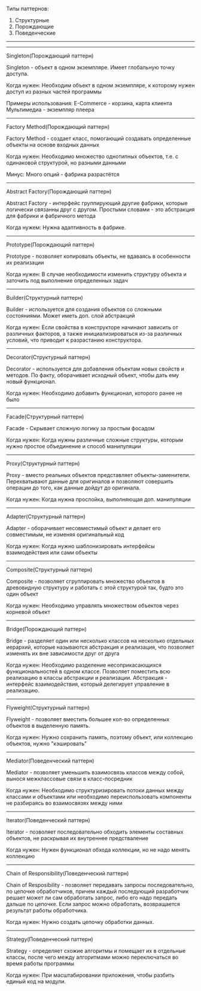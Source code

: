 Типы паттернов:
1. Структурные
2. Порождающие
3. Поведенческие

------------------------------
------------------------------

Singleton(Порождающий паттерн)

Singleton - объект в одном экземпляре. Имеет глобальную точку доступа.

Когда нужен: 
    Необходим объект в одном экземпляре, к которому нужен доступ из разных частей программы

Примеры использования:
    E-Commerce - корзина, карта клиента
    Мультимедиа - экземпляр плеера

------------------------------

Factory Method(Порождающий паттерн)

Factory Method - создает класс, помогающий создавать определенные объекты на основе входных данных

Когда нужен:
    Необходимо множество однотипных объектов, т.е. с одинаковой структурой, но разными данными

Минус:
    Много опций - фабрика разрастётся

------------------------------

Abstract Factory(Порождающий паттерн)

Abstract Factory - интерфейс группирующий другие фабрики, которые логически связанны друг с другом. Простыми словами - это абстракция для фабрики и фабричного метода

Когда нужем:
    Нужна адаптивность в фабрике. 

------------------------------

Prototype(Порождающий паттерн)

Prototype - позволяет копировать объекты, не вдаваясь в особенности их реализации

Когда нужен:
    В случае необходимости изменить структуру объекта и заточить под выполнение определенных задач

------------------------------

Builder(Структурный паттерн)

Builder - используется для создания объектов со сложными состояниями. Может иметь доп. слой абстракций

Когда нужен:
    Если свойства в конструкторе начинают зависить от различных факторов, а также инициализироваться из-за различных условий, что приводит к разрастанию конструктора.

------------------------------

Decorator(Структурный паттерн)

Decorator - используется для добавления объектам новых свойств и методов. По факту, оборачивает исходный объект, чтобы дать ему новый функционал. 

Когда нужен:
    Необходимо добавить функционал, которого ранее не было

------------------------------

Facade(Структурный паттерн)

Facade - Скрывает сложную логику за простым фосадом

Когда нужен:
    Когда нужны различные сложные структуры, которым нужно простое объединение и способ манипуляции

------------------------------

Proxy(Структурный паттерн)

Proxy - вместо реальных объектов представляет объекты-заменители. Перехватывают данные для оригиналов и позволяют совершить операции до того, как данные дойдут до оригинала.

Когда нужен:
    Когда нужна прослойка, выполняющая доп. манипуляции

------------------------------

Adapter(Структурный паттерн)

Adapter - оборачивает несовместимый объект и делает его совместимым, не изменяя оригинальный код

Когда нужен:
    Когда нужно шаблонизировать интерфейсы взаимодействия или сами объекты

------------------------------

Composite(Структурный паттерн)

Composite - позволяет сгруппировать множество объектов в древовидную структуру и работать с этой структурой так, будто это один объект

Когда нужен:
    Необходимо управлять множеством объектов через корневой объект

------------------------------

Bridge(Порождающий паттерн)

Bridge - разделяет один или несколько классов на несколько отдельных иерархий, которые называются абстракция и реализация, что позволяет изменять их вне зависимости друг от друга

Когда нужен:
    Необходимо разделение несоприкасающихся функциональностей в одном классе. Позволяет поместить всю реализацию в классы абстракции и реализации. Абстракция - интерфейс взаимодействия, который делегирует управление в реализацию.

------------------------------

Flyweight(Структурный паттерн)

Flyweight - позволяет вместить большее кол-во определенных объектов в выделенную память.

Когда нужен:
    Нужно сохранить память, поэтому объект, или коллекцию объектов, нужно "кэшировать"

------------------------------

Mediator(Поведенческий паттерн)

Mediator - позволяет уменьшить взаимосвязь классов между собой, вынося межклассовые связи в класс-посредник

Когда нужен:
    Необходимо структуризировать потоки данных между классами и объектами или необходимо переиспользовать компоненты не разбираясь во взаимосвязях между ними

------------------------------

Iterator(Поведенческий паттерн)

Iterator - позволяет последовательно обходить элементы составных объектов, не раскрывая их внутреннее предстваление

Когда нужен:
    Нужен функционал обхода коллекции, но не надо менять коллекцию  

------------------------------

Chain of Responsibility(Поведенческий паттерн)

Chain of Resposibility - позволяет передавать запросы последовательно, по цепочке обработчиков, причем каждый последующий разработчик решает может ли сам обработать запрос, либо его надо передать дальше по цепочке. Если запрос можно обработать, возвращается результат работы обработчика.

Когда нужен:
    Нужно создать цепочку обработки данных.

------------------------------

Strategy(Поведенческий паттерн)

Strategy - определяет схожие алгоритмы и помещает их в отдельные классы, после чего между алгоритмами можно переключаться во время работы программы

Когда нужен:
    При масштабировании приложения, чтобы разбить единый код на модули.